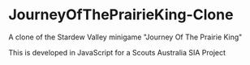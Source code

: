 # JourneyOfThePrairieKing-Clone
A clone of the Stardew Valley minigame "Journey Of The Prairie King"

This is developed in JavaScript for a Scouts Australia SIA Project
